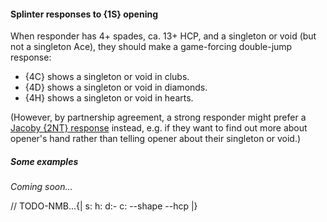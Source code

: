 #### <a name="Splinter_responses_to_1S_opening"> Splinter responses to {1S} opening

When responder has 4+ spades, ca. 13+ HCP, and a singleton or void (but not a singleton Ace), they should make a game-forcing double-jump response:

- {4C} shows a singleton or void in clubs.
- {4D} shows a singleton or void in diamonds.
- {4H} shows a singleton or void in hearts.

(However, by partnership agreement, a strong responder might prefer a [Jacoby {2NT} response](#Jacoby_2NT_response_to_1S_opening) instead, e.g. if they want to find out more about opener's hand rather than telling opener about their singleton or void.)

##### Some examples

_Coming soon..._

// TODO-NMB...{| s: h: d:- c: --shape --hcp |}
